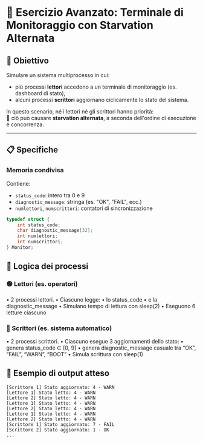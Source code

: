 # 🧪 Esercizio Avanzato: Terminale di Monitoraggio con Starvation Alternata

## 🎯 Obiettivo

Simulare un sistema multiprocesso in cui:
- più processi **lettori** accedono a un terminale di monitoraggio (es. dashboard di stato),
- alcuni processi **scrittori** aggiornano ciclicamente lo stato del sistema.

In questo scenario, né i lettori né gli scrittori hanno priorità:  
🔁 ciò può causare **starvation alternata**, a seconda dell'ordine di esecuzione e concorrenza.

---

## 📋 Specifiche

### Memoria condivisa

Contiene:
- `status_code`: intero tra 0 e 9
- `diagnostic_message`: stringa (es. "OK", "FAIL", ecc.)
- `numlettori`, `numscrittori`: contatori di sincronizzazione

```c
typedef struct {
    int status_code;
    char diagnostic_message[32];
    int numlettori;
    int numscrittori;
} Monitor; 
```

## 🧠 Logica dei processi

### 🟢 Lettori (es. operatori)
• 2 processi lettori.
• Ciascuno legge:
    • lo status_code
	• e la diagnostic_message
• Simulano tempo di lettura con sleep(2)
• Eseguono 6 letture ciascuno

### 🔴 Scrittori (es. sistema automatico)
• 2 processi scrittori.
• Ciascuno esegue 3 aggiornamenti dello stato:
    • genera status_code ∈ [0, 9]
	• genera diagnostic_message casuale tra “OK”, “FAIL”, “WARN”, “BOOT”
• Simula scrittura con sleep(1)

## 🧪 Esempio di output atteso
```console
[Scrittore 1] Stato aggiornato: 4 - WARN
[Lettore 1] Stato letto: 4 - WARN
[Lettore 2] Stato letto: 4 - WARN
[Lettore 1] Stato letto: 4 - WARN
[Lettore 2] Stato letto: 4 - WARN
[Lettore 1] Stato letto: 4 - WARN
[Lettore 2] Stato letto: 4 - WARN
[Scrittore 1] Stato aggiornato: 7 - FAIL
[Scrittore 2] Stato aggiornato: 1 - OK
...
```

